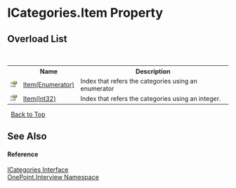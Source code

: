 # ICategories.Item Property 
 


## Overload List
&nbsp;<table><tr><th></th><th>Name</th><th>Description</th></tr><tr><td>![Public property](media/pubproperty.gif "Public property")</td><td><a href="P_OnePoint_Interview_ICategories_Item">Item(Enumerator)</a></td><td>
Index that refers the categories using an enumerator</td></tr><tr><td>![Public property](media/pubproperty.gif "Public property")</td><td><a href="P_OnePoint_Interview_ICategories_Item_1">Item(Int32)</a></td><td>
Index that refers the categories using an integer.</td></tr></table>&nbsp;
<a href="#icategories.item-property">Back to Top</a>

## See Also


#### Reference
<a href="T_OnePoint_Interview_ICategories">ICategories Interface</a><br /><a href="N_OnePoint_Interview">OnePoint.Interview Namespace</a><br />